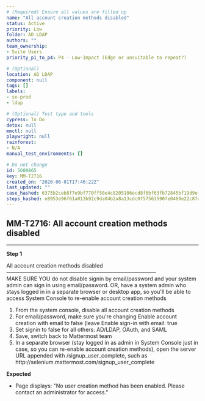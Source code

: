 ```yaml
---
# (Required) Ensure all values are filled up
name: "All account creation methods disabled"
status: Active
priority: Low
folder: AD LDAP
authors: ""
team_ownership: 
- Suite Users
priority_p1_to_p4: P4 - Low-Impact (Edge or unsuitable to repeat?)

# (Optional)
location: AD LDAP
component: null
tags: []
labels: 
- se-prod
- ldap

# (Optional) Test type and tools
cypress: To Do
detox: null
mmctl: null
playwright: null
rainforest: 
- N/A
manual_test_environments: []

# Do not change
id: 5600865
key: MM-T2716
created_on: "2020-06-01T17:46:22Z"
last_updated: ""
case_hashed: 6375b2ceb8f7e9bf770ff50e4c8205106ecd8f6bf63fb72845bf19d9ef8da141f87c5af2a018315f95145f07a10460af
steps_hashed: e8953e96f61a013b92c9da04b2a8a13cdc0f57563590fe0460e22c8fd5d9f9dae8aaa3442aad60d89839016ca2b4273f
---
```


<!-- (Auto-generated) Based on frontmatter's "key" and "name" -->

## MM-T2716: All account creation methods disabled

---

**Step 1**

All account creation methods disabled\
————————————————————————————\
MAKE SURE YOU do not disable signin by email/password and your system admin can sign in using email/password. OR, have a system admin who stays logged in in a separate browser or desktop app, so you'll be able to access System Console to re-enable account creation methods

1. From the system console, disable all account creation methods
2. For email/password, make sure you're changing Enable account creation with email to false (leave Enable sign-in with email: true
3. Set signin to false for all others: AD/LDAP, OAuth, and SAML
4. Save, switch back to Mattermost team
5. In a separate browser (stay logged in as admin in System Console just in case, so you can re-enable account creation methods), open the server URL appended with /signup\_user\_complete, such as http\://selenium.mattermost.com/signup\_user\_complete

**Expected**

- Page displays: "No user creation method has been enabled. Please contact an administrator for access."
